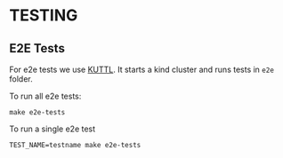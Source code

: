 # TESTING

## E2E Tests

For e2e tests we use [KUTTL](https://kuttl.dev/). It starts a kind cluster and runs tests in `e2e` folder.

To run all e2e tests:
```
make e2e-tests
```

To run a single e2e test
```
TEST_NAME=testname make e2e-tests
```
